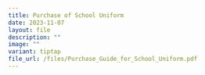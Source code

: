 ```yaml
---
title: Purchase of School Uniform
date: 2023-11-07
layout: file
description: ""
image: ""
variant: tiptap
file_url: /files/Purchase_Guide_for_School_Uniform.pdf
---
```

